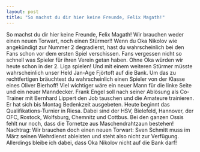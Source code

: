 ```yaml
---
layout: post
title: "So machst du dir hier keine Freunde, Felix Magath!"
---
```


So machst du dir hier keine Freunde, Felix Magath! Wir brauchen weder einen neuen Torwart, noch einen Stürmer!! Wenn du Oka Nikolov wie angekündigt zur Nummer 2 degradierst, hast du wahrscheinlich bei den Fans schon vor dem ersten Spiel verschissen. Fans vergessen nicht so schnell was Spieler für ihren Verein getan haben. Ohne Oka würden wir heute schon in der 2. Liga spielen! Und mit einem weiteren Stürmer müsste wahrscheinlich unser Held Jan-Age Fjörtoft auf die Bank. Um das zu rechtfertigen bräuchtest du wahrscheinlich einen Spieler von der Klasse eines Oliver Bierhoff! Viel wichtiger wäre ein neuer Mann für die linke Seite und ein neuer Manndecker. Frank Engel soll nach seiner Ablösung als Co-Trainer mit Bernhard Lippert den Job tauschen und die Amateure trainieren. Er hat sich bis Montag Bedenkzeit ausgebeten. Heute beginnt das Qualifikations-Turnier in Riesa. Dabei sind der HSV, Bielefeld, Hannover, der OFC, Rostock, Wolfsburg, Chemnitz und Cottbus. Bei den ganzen Ossis fehlt nur noch, dass die Tornetze aus Maschendrahtzaun bestehen! Nachtrag: Wir brauchen doch einen neuen Torwart: Sven Schmitt muss im März seinen Wehrdienst ableisten und steht also nicht zur Verfügung. Allerdings bleibe ich dabei, dass Oka Nikolov nicht auf die Bank darf!
